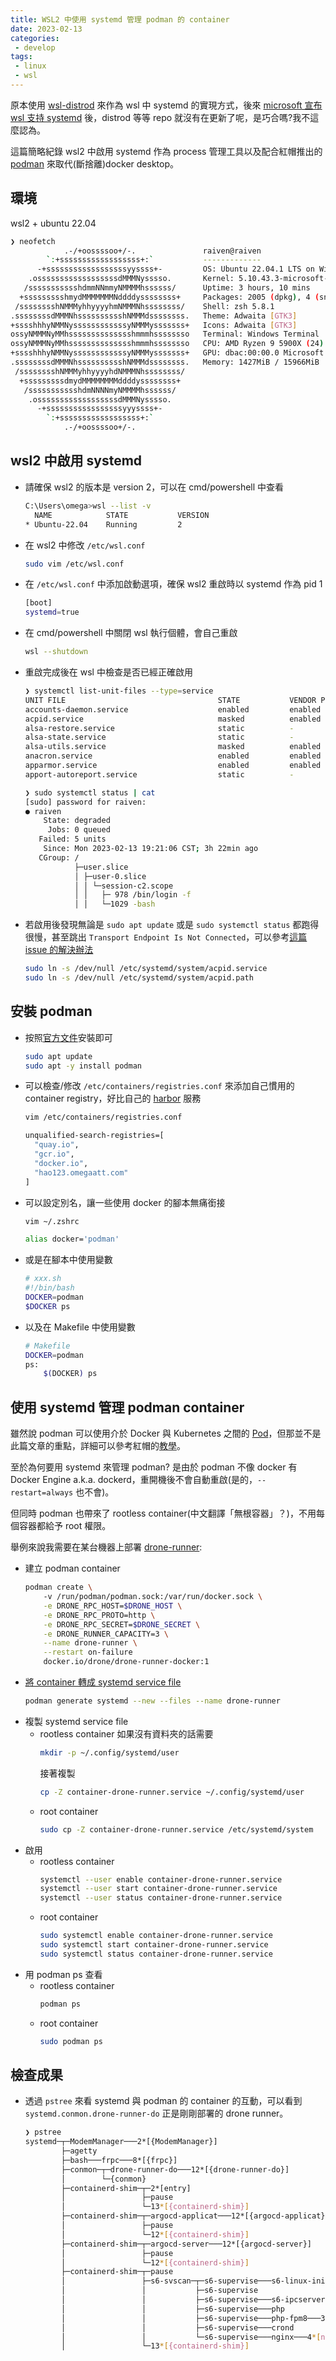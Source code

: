 ```yaml
---
title: WSL2 中使用 systemd 管理 podman 的 container
date: 2023-02-13
categories:
 - develop
tags:
 - linux
 - wsl
---
```


原本使用 [wsl-distrod](https://github.com/nullpo-head/wsl-distrod) 來作為 wsl 中 systemd 的實現方式，後來 [microsoft 宣布 wsl 支持 systemd](https://devblogs.microsoft.com/commandline/systemd-support-is-now-available-in-wsl/) 後，distrod 等等 repo 就沒有在更新了呢，是巧合嗎?我不這麼認為。

這篇簡略紀錄 wsl2 中啟用 systemd 作為 process 管理工具以及配合紅帽推出的 [podman](https://podman.io/) 來取代(斷捨離)docker desktop。

## 環境

wsl2 + ubuntu 22.04

```bash
❯ neofetch
            .-/+oossssoo+/-.               raiven@raiven 
        `:+ssssssssssssssssss+:`           ------------- 
      -+ssssssssssssssssssyyssss+-         OS: Ubuntu 22.04.1 LTS on Windows 10 x86_64 
    .ossssssssssssssssssdMMMNysssso.       Kernel: 5.10.43.3-microsoft-standard-WSL2 
   /ssssssssssshdmmNNmmyNMMMMhssssss/      Uptime: 3 hours, 10 mins 
  +ssssssssshmydMMMMMMMNddddyssssssss+     Packages: 2005 (dpkg), 4 (snap) 
 /sssssssshNMMMyhhyyyyhmNMMMNhssssssss/    Shell: zsh 5.8.1 
.ssssssssdMMMNhsssssssssshNMMMdssssssss.   Theme: Adwaita [GTK3] 
+sssshhhyNMMNyssssssssssssyNMMMysssssss+   Icons: Adwaita [GTK3] 
ossyNMMMNyMMhsssssssssssssshmmmhssssssso   Terminal: Windows Terminal 
ossyNMMMNyMMhsssssssssssssshmmmhssssssso   CPU: AMD Ryzen 9 5900X (24) @ 3.700GHz 
+sssshhhyNMMNyssssssssssssyNMMMysssssss+   GPU: dbac:00:00.0 Microsoft Corporation Device 008e 
.ssssssssdMMMNhsssssssssshNMMMdssssssss.   Memory: 1427MiB / 15966MiB 
 /sssssssshNMMMyhhyyyyhdNMMMNhssssssss/
  +sssssssssdmydMMMMMMMMddddyssssssss+                             
   /ssssssssssshdmNNNNmyNMMMMhssssss/                              
    .ossssssssssssssssssdMMMNysssso.
      -+sssssssssssssssssyyyssss+-
        `:+ssssssssssssssssss+:`
            .-/+oossssoo+/-.
```

## wsl2 中啟用 systemd

- 請確保 wsl2 的版本是 version 2，可以在 cmd/powershell 中查看
    ```bash
    C:\Users\omega>wsl --list -v
      NAME            STATE           VERSION
    * Ubuntu-22.04    Running         2
    ```
- 在 wsl2 中修改 `/etc/wsl.conf`
    ```bash
    sudo vim /etc/wsl.conf
    ```
- 在 `/etc/wsl.conf` 中添加啟動選項，確保 wsl2 重啟時以 systemd 作為 pid 1
    ```bash
    [boot]
    systemd=true
    ```
- 在 cmd/powershell 中關閉 wsl 執行個體，會自己重啟
    ```bash
    wsl --shutdown
    ```

- 重啟完成後在 wsl 中檢查是否已經正確啟用
    ```bash
    ❯ systemctl list-unit-files --type=service
    UNIT FILE                                  STATE           VENDOR PRESET
    accounts-daemon.service                    enabled         enabled
    acpid.service                              masked          enabled
    alsa-restore.service                       static          -
    alsa-state.service                         static          -
    alsa-utils.service                         masked          enabled
    anacron.service                            enabled         enabled
    apparmor.service                           enabled         enabled
    apport-autoreport.service                  static          -

    ❯ sudo systemctl status | cat
    [sudo] password for raiven:
    ● raiven
        State: degraded
         Jobs: 0 queued
       Failed: 5 units
        Since: Mon 2023-02-13 19:21:06 CST; 3h 22min ago
       CGroup: /
               ├─user.slice
               │ ├─user-0.slice
               │ │ └─session-c2.scope
               │ │   ├─ 978 /bin/login -f
               │ │   └─1029 -bash
    ```
- 若啟用後發現無論是 `sudo apt update` 或是 `sudo systemctl status` 都跑得很慢，甚至跳出 `Transport Endpoint Is Not Connected`，可以參考[這篇 issue 的解決辦法](https://github.com/microsoft/WSL/issues/8904#issuecomment-1324249768)
    ```bash
    sudo ln -s /dev/null /etc/systemd/system/acpid.service
    sudo ln -s /dev/null /etc/systemd/system/acpid.path
    ```

## 安裝 podman

- 按照[官方文件](https://podman.io/getting-started/installation#installing-on-linux)安裝即可
    ```bash
    sudo apt update
    sudo apt -y install podman
    ```
- 可以檢查/修改 `/etc/containers/registries.conf` 來添加自己慣用的 container registry，好比自己的 [harbor](https://goharbor.io/) 服務
    ```bash
    vim /etc/containers/registries.conf
    
    unqualified-search-registries=[
      "quay.io",
      "gcr.io",
      "docker.io",
      "hao123.omegaatt.com"
    ]
    ```
- 可以設定別名，讓一些使用 docker 的腳本無痛銜接
    ```bash
    vim ~/.zshrc

    alias docker='podman'
    ```
- 或是在腳本中使用變數
    ```bash
    # xxx.sh
    #!/bin/bash
    DOCKER=podman
    $DOCKER ps
    ```
- 以及在 Makefile 中使用變數
    ```bash
    # Makefile
    DOCKER=podman
    ps:
	    $(DOCKER) ps
    ```

## 使用 systemd 管理 podman container

雖然說 podman 可以使用介於 Docker 與 Kubernetes 之間的 [Pod](https://docs.podman.io/en/latest/markdown/podman-pod.1.html)，但那並不是此篇文章的重點，詳細可以參考紅帽的[教學](https://access.redhat.com/documentation/zh-cn/red_hat_enterprise_linux/8/html/building_running_and_managing_containers/proc_auto-generating-a-systemd-unit-file-using-podman_assembly_porting-containers-to-systemd-using-podman)。

至於為何要用 systemd 來管理 podman? 是由於 podman 不像 docker 有 Docker Engine a.k.a. dockerd，重開機後不會自動重啟(是的，`--restart=always` 也不會)。

但同時 podman 也帶來了 rootless container(中文翻譯「無根容器」？)，不用每個容器都給予 root 權限。

舉例來說我需要在某台機器上部署 [drone-runner](https://docs.drone.io/runner/docker/installation/linux/):

- 建立 podman container
    ```bash
    podman create \ 
        -v /run/podman/podman.sock:/var/run/docker.sock \
        -e DRONE_RPC_HOST=$DRONE_HOST \
        -e DRONE_RPC_PROTO=http \
        -e DRONE_RPC_SECRET=$DRONE_SECRET \
        -e DRONE_RUNNER_CAPACITY=3 \
        --name drone-runner \
        --restart on-failure 
        docker.io/drone/drone-runner-docker:1
    ```
- [將 container 轉成 systemd service file](https://docs.podman.io/en/latest/markdown/podman-generate-systemd.1.html)
    ```bash
    podman generate systemd --new --files --name drone-runner
    ```
- 複製 systemd service file
    - rootless container
        如果沒有資料夾的話需要
        ```bash
        mkdir -p ~/.config/systemd/user
        ```
        接著複製
        ```bash
        cp -Z container-drone-runner.service ~/.config/systemd/user
        ```
    - root container
        ```bash
        sudo cp -Z container-drone-runner.service /etc/systemd/system
        ```
- 啟用
    - rootless container
        ```bash
        systemctl --user enable container-drone-runner.service
        systemctl --user start container-drone-runner.service
        systemctl --user status container-drone-runner.service
        ```
    - root container
        ```bash
        sudo systemctl enable container-drone-runner.service
        sudo systemctl start container-drone-runner.service
        sudo systemctl status container-drone-runner.service
        ```
- 用 podman ps 查看
    - rootless container
        ```bash
        podman ps
        ```
    - root container
        ```bash
        sudo podman ps
        ```

## 檢查成果
- 透過 `pstree` 來看 systemd 與 podman 的 container 的互動，可以看到 `systemd.conmon.drone-runner-do` 正是剛剛部署的 drone runner。
    ```bash
    ❯ pstree
    systemd─┬─ModemManager───2*[{ModemManager}]
            ├─agetty
            ├─bash───frpc───8*[{frpc}]
            ├─conmon─┬─drone-runner-do───12*[{drone-runner-do}]
            │        └─{conmon}
            ├─containerd-shim─┬─2*[entry]
            │                 ├─pause
            │                 └─13*[{containerd-shim}]
            ├─containerd-shim─┬─argocd-applicat───12*[{argocd-applicat}]
            │                 ├─pause
            │                 └─12*[{containerd-shim}]
            ├─containerd-shim─┬─argocd-server───12*[{argocd-server}]
            │                 ├─pause
            │                 └─12*[{containerd-shim}]
            ├─containerd-shim─┬─pause
            │                 ├─s6-svscan─┬─s6-supervise───s6-linux-init-s
            │                 │           ├─s6-supervise
            │                 │           ├─s6-supervise───s6-ipcserverd
            │                 │           ├─s6-supervise───php
            │                 │           ├─s6-supervise───php-fpm8───3*[php-fpm8]
            │                 │           ├─s6-supervise───crond
            │                 │           └─s6-supervise───nginx───4*[nginx]
            │                 └─13*[{containerd-shim}]
    ```